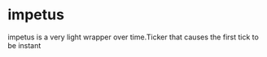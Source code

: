 # impetus
impetus is a very light wrapper over time.Ticker that causes the first tick to be instant
